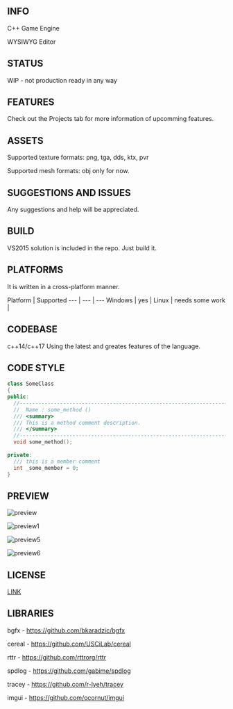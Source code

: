 ## INFO
C++ Game Engine

WYSIWYG Editor

## STATUS
WIP - not production ready in any way

## FEATURES
Check out the Projects tab for more information of upcomming features.

## ASSETS
Supported texture formats: png, tga, dds, ktx, pvr

Supported mesh formats: obj only for now.

## SUGGESTIONS AND ISSUES
Any suggestions and help will be appreciated.

## BUILD
VS2015 solution is included in the repo. Just build it.

## PLATFORMS
It is written in a cross-platform manner.

Platform | Supported
--- | --- | ---
Windows | yes |
Linux | needs some work |

## CODEBASE
c++14/c++17 Using the latest and greates features of the language.

## CODE STYLE
```c++
class SomeClass
{
public:
  //-----------------------------------------------------------------------------
  //  Name : some_method ()
  /// <summary>
  /// This is a method comment description.
  /// </summary>
  //-----------------------------------------------------------------------------
  void some_method();
  
private:
  /// this is a member comment
  int _some_member = 0;
}
```

## PREVIEW
![preview](https://cloud.githubusercontent.com/assets/1499411/19988985/2a302204-a22c-11e6-98af-5f446d0c79ac.png)

![preview1](https://cloud.githubusercontent.com/assets/1499411/19989003/40535d44-a22c-11e6-9aa8-a1ddd63df18a.png)

![preview5](https://cloud.githubusercontent.com/assets/1499411/22198936/6a085efe-e161-11e6-8d76-3ba179e7c76b.png)

![preview6](https://cloud.githubusercontent.com/assets/1499411/22198950/78759b82-e161-11e6-9681-219d15f1482f.png)

## LICENSE
[LINK](LICENSE.md)

## LIBRARIES
bgfx - https://github.com/bkaradzic/bgfx

cereal - https://github.com/USCiLab/cereal

rttr - https://github.com/rttrorg/rttr

spdlog - https://github.com/gabime/spdlog

tracey - https://github.com/r-lyeh/tracey

imgui - https://github.com/ocornut/imgui
